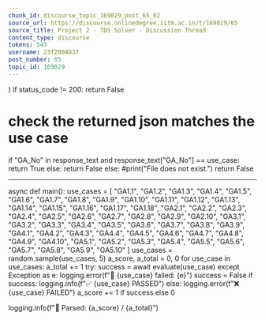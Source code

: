 ```yaml
---
chunk_id: discourse_topic_169029_post_65_02
source_url: https://discourse.onlinedegree.iitm.ac.in/t/169029/65
source_title: Project 2 - TDS Solver - Discussion Thread
content_type: discourse
tokens: 543
username: 23f2004837
post_number: 65
topic_id: 169029
---
```


)
 if status_code != 200:
 return False
 
 # check the returned json matches the use case
 if "GA_No" in response_text and response_text["GA_No"] == use_case:
 return True
 else:
 return False
 else:
 #print("File does not exist.")
 return False

---

async def main():
 use_cases = [
 "GA1.1", "GA1.2", "GA1.3", "GA1.4", "GA1.5", "GA1.6", "GA1.7", "GA1.8", "GA1.9", "GA1.10", "GA1.11", "GA1.12", "GA1.13", "GA1.14", "GA1.15", "GA1.16", "GA1.17", "GA1.18",
 "GA2.1", "GA2.2", "GA2.3", "GA2.4", "GA2.5", "GA2.6", "GA2.7", "GA2.8", "GA2.9", "GA2.10",
 "GA3.1", "GA3.2", "GA3.3", "GA3.4", "GA3.5", "GA3.6", "GA3.7", "GA3.8", "GA3.9",
 "GA4.1", "GA4.2", "GA4.3", "GA4.4", "GA4.5", "GA4.6", "GA4.7", "GA4.8", "GA4.9", "GA4.10",
 "GA5.1", "GA5.2", "GA5.3", "GA5.4", "GA5.5", "GA5.6", "GA5.7", "GA5.8", "GA5.9", "GA5.10"
 ]
 use_cases = random.sample(use_cases, 5)
 a_score, a_total = 0, 0
 for use_case in use_cases:
 a_total += 1
 try:
 success = await evaluate(use_case)
 except Exception as e:
 logging.error(f"🔴 {use_case} failed: {e}")
 success = False
 if success:
 logging.info(f"✅ {use_case} PASSED")
 else:
 logging.error(f"❌ {use_case} FAILED")
 a_score += 1 if success else 0
 
 logging.info(f"🎯 Parsed: {a_score} / {a_total}")
